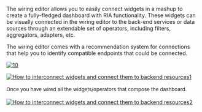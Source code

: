 The wiring editor allows you to easily connect widgets in a mashup to
create a fully-fledged dashboard with RIA functionality. These widgets
can be visually connected in the wiring editor to the back-end services
or data sources through an extendable set of operators, including
filters, aggregators, adapters, etc.

The wiring editor comes with a recommendation system for connections
that help you to identify compatible endpoints that could be connected.

[![10](http://www.fiware.org/wp-content/uploads/2014/11/10.png)](http://www.fiware.org/wp-content/uploads/2014/11/10.png)

[![How to interconnect widgets and connect them to backend
resources1](http://www.fiware.org/wp-content/uploads/2015/04/How-to-interconnect-widgets-and-connect-them-to-backend-resources1-1024x352.png)](http://www.fiware.org/wp-content/uploads/2015/04/How-to-interconnect-widgets-and-connect-them-to-backend-resources1.png)

<span style="font-size: 13px; line-height: 20.7999992370605px;">Once you
have wired all the widgets/operators that compose the dashboard.</span>

[![How to interconnect widgets and connect them to backend
resources2](http://www.fiware.org/wp-content/uploads/2015/04/How-to-interconnect-widgets-and-connect-them-to-backend-resources2.png)](http://www.fiware.org/wp-content/uploads/2015/04/How-to-interconnect-widgets-and-connect-them-to-backend-resources2.png)
